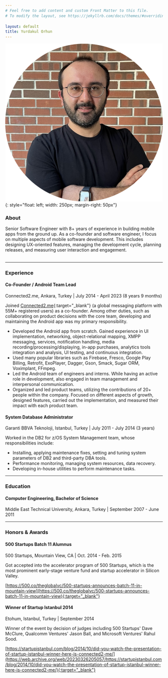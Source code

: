 ```yaml
---
# Feel free to add content and custom Front Matter to this file.
# To modify the layout, see https://jekyllrb.com/docs/themes/#overriding-theme-defaults

layout: default
title: Yurdakul Orhun
---
```


![photo](/assets/photo_rounded.png){: style="float: left; width: 250px; margin-right: 50px"} 

### About
Senior Software Engineer with 8+ years of experience in building mobile apps from the ground up.
As a co-founder and software engineer, I focus on multiple aspects of mobile software development. This includes designing UX-oriented features, managing the development cycle, planning releases, and measuring user interaction and engagement.
<br />
<br />

* * * 

### Experience
#### Co-Founder / Android Team Lead
Connected2.me, Ankara, Turkey | July 2014 - April 2023 (8 years 9 months)

Joined [Connected2.me](https://connected2.me/){:target="_blank"} (a global messaging platform with 55M+ registered users) as a co-founder. Among other duties, such as collaborating on
product decisions with the core team, developing and maintaining the Android app was my
primary responsibility.
* Developed the Android app from scratch. Gained experience in UI implementation,
networking, object-relational mapping, XMPP messaging, services, notification handling,
media recording/processing/displaying, in-app purchases, analytics tools integration and
analysis, UI testing, and continuous integration.
* Used many popular libraries such as Firebase, Fresco, Google Play Billing, Retrofit,
ExoPlayer, Dagger, Gson, Smack, Sugar ORM, Voximplant, FFmpeg.
* Led the Android team of engineers and interns. While having an active role in development,
also engaged in team management and interpersonal communication.
* Organized and led product teams, utilizing the contributions of 20+ people within the
company. Focused on different aspects of growth, designed features, carried out the
implementation, and measured their impact with each product team.

#### System Database Administrator
Garanti BBVA Teknoloji, Istanbul, Turkey | July 2011 - July 2014 (3 years)

Worked in the DB2 for z/OS System Management team, whose responsibilities include:
* Installing, applying maintenance fixes, setting and tuning system parameters of DB2 and
third-party DBA tools.
* Performance monitoring, managing system resources, data recovery.
* Developing in-house utilities to perform maintenance tasks.

* * *

### Education
#### Computer Engineering, Bachelor of Science
Middle East Technical University, Ankara, Turkey | September 2007 - June 2011

* * *

### Honors & Awards
#### 500 Startups Batch 11 Alumnus
500 Startups, Mountain View, CA | Oct. 2014 - Feb. 2015

Got accepted into the accelerator program of 500 Startups, which is the most prominent early-stage venture fund and startup accelerator in Silicon Valley.

[https://500.co/theglobalvc/500-startups-announces-batch-11-in-mountain-view](https://500.co/theglobalvc/500-startups-announces-batch-11-in-mountain-view){:target="_blank"}

#### Winner of Startup Istanbul 2014
Etohum, Istanbul, Turkey | September 2014

Winner of the event by decision of judges including 500 Startups' Dave McClure, Qualcomm Ventures' Jason Ball, and Microsoft Ventures' Rahul Sood.

[https://startupistanbul.com/blog/2014/10/did-you-watch-the-presentation-of-startup-istanbul-winner-here-is-connected2-me/](https://web.archive.org/web/20230326205057/https://startupistanbul.com/blog/2014/10/did-you-watch-the-presentation-of-startup-istanbul-winner-here-is-connected2-me/){:target="_blank"}
